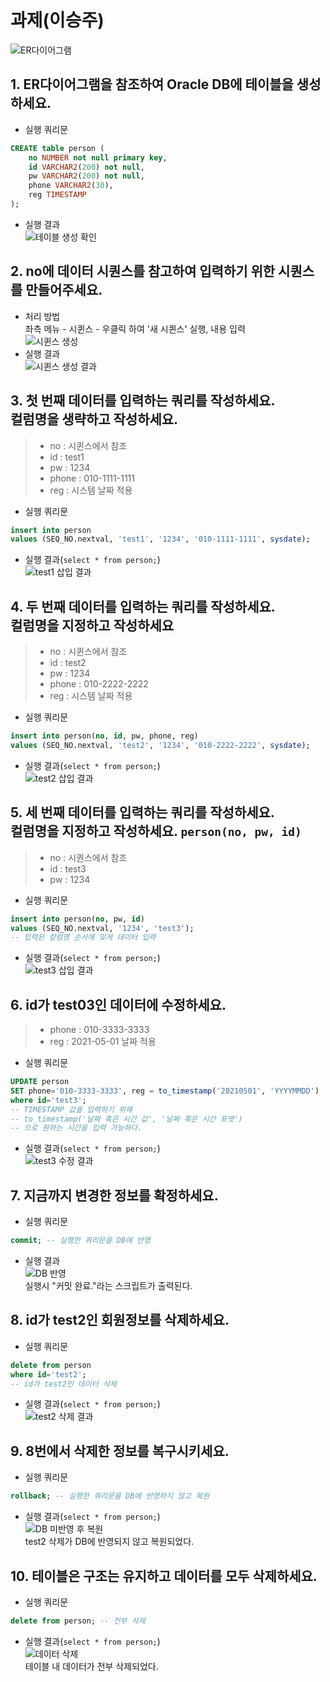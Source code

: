 # 과제(이승주)

![ER다이어그램](./Person.png)

## 1. ER다이어그램을 참조하여 Oracle DB에 테이블을 생성하세요.
- 실행 쿼리문  
```sql
CREATE table person (
    no NUMBER not null primary key,
    id VARCHAR2(200) not null,
    pw VARCHAR2(200) not null,
    phone VARCHAR2(30),
    reg TIMESTAMP
);
```
- 실행 결과  
![테이블 생성 확인](./1.png)

## 2. no에 데이터 시퀀스를 참고하여 입력하기 위한 시퀀스를 만들어주세요.
- 처리 방법  
좌측 메뉴 - 시퀸스 - 우클릭 하여 '새 시퀸스' 실행, 내용 입력  
 ![시퀸스 생성](./2-1.png)
- 실행 결과  
 ![시퀸스 생성 결과](./2-2.png)

## 3. 첫 번째 데이터를 입력하는 쿼리를 작성하세요.<br>컬럼명을 생략하고 작성하세요.
> - no : 시퀸스에서 참조
> - id : test1
> - pw : 1234
> - phone : 010-1111-1111
> - reg : 시스템 날짜 적용
- 실행 쿼리문  
```sql
insert into person
values (SEQ_NO.nextval, 'test1', '1234', '010-1111-1111', sysdate);
```
- 실행 결과(`select * from person;`)  
![test1 삽입 결과](./3.png)

## 4. 두 번째 데이터를 입력하는 쿼리를 작성하세요.<br>컬럼명을 지정하고 작성하세요
> - no : 시퀸스에서 참조
> - id : test2
> - pw : 1234
> - phone : 010-2222-2222
> - reg : 시스템 날짜 적용
- 실행 쿼리문  
```sql
insert into person(no, id, pw, phone, reg)
values (SEQ_NO.nextval, 'test2', '1234', '010-2222-2222', sysdate);
```
- 실행 결과(`select * from person;`)  
![test2 삽입 결과](./4.png)

## 5. 세 번째 데이터를 입력하는 쿼리를 작성하세요.<br>컬럼명을 지정하고 작성하세요. `person(no, pw, id)`
> - no : 시퀀스에서 참조
> - id : test3
> - pw : 1234
- 실행 쿼리문  
```sql
insert into person(no, pw, id)
values (SEQ_NO.nextval, '1234', 'test3');
-- 입력된 칼럼명 순서에 맞게 데이터 입력
```
- 실행 결과(`select * from person;`)  
![test3 삽입 결과](./5.png)

## 6. id가 test03인 데이터에 수정하세요.
> - phone : 010-3333-3333
> - reg : 2021-05-01 날짜 적용
- 실행 쿼리문  
```sql
UPDATE person
SET phone='010-3333-3333', reg = to_timestamp('20210501', 'YYYYMMDD')
where id='test3';
-- TIMESTAMP 값을 입력하기 위해
-- to_timestamp('날짜 혹은 시간 값', '날짜 혹은 시간 포맷')
-- 으로 원하는 시간을 입력 가능하다.
```
- 실행 결과(`select * from person;`)  
![test3 수정 결과](./6.png)

## 7. 지금까지 변경한 정보를 확정하세요.
- 실행 쿼리문  
```sql
commit; -- 실행한 쿼리문을 DB에 반영
```
- 실행 결과  
![DB 반영](./7.png)  
실행시 "커밋 완료."라는 스크립트가 출력된다.

## 8. id가 test2인 회원정보를 삭제하세요.
- 실행 쿼리문  
```sql
delete from person
where id='test2';
-- id가 test2인 데이터 삭제
```
- 실행 결과(`select * from person;`)  
![test2 삭제 결과](./8.png)

## 9. 8번에서 삭제한 정보를 복구시키세요.
- 실행 쿼리문  
```sql
rollback; -- 실행한 쿼리문을 DB에 반영하지 않고 복원
```
- 실행 결과(`select * from person;`)  
![DB 미반영 후 복원](./9.png)  
test2 삭제가 DB에 반영되지 않고 복원되었다.

## 10. 테이블은 구조는 유지하고 데이터를 모두 삭제하세요.
- 실행 쿼리문  
```sql
delete from person; -- 전부 삭제
```
- 실행 결과(`select * from person;`)  
![데이터 삭제](./10.png)  
테이블 내 데이터가 전부 삭제되었다.
